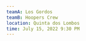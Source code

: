 ```yaml
---
teamA: Los Gordos
teamB: Hoopers Crew
location: Quinta dos Lombos
time: July 15, 2022 9:30 PM
---
```

